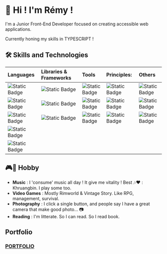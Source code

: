 # 👋 Hi ! I'm Rémy ! 

I'm a Junior Front-End Developer focused on creating accessible web applications. 

Currently honing my skills in TYPESCRIPT !

## 🛠 Skills and Technologies

| **Languages**        | **Libraries & Frameworks** | **Tools** | **Principles:** | **Others** |
| :------------------- | :------------------------- |:--------- | :-------------- | :--------- |
|  ![Static Badge](https://img.shields.io/badge/HTML5-E34F26?style=for-the-badge&logo=html5&logoColor=white) | ![Static Badge](https://img.shields.io/badge/React-20232A?style=for-the-badge&logo=react&logoColor=61DAFB) | ![Static Badge](https://img.shields.io/badge/WebStorm-000000?style=for-the-badge&logo=WebStorm&logoColor=whiteWebStorm) | ![Static Badge](https://img.shields.io/badge/ACCESSIBILITY-8A2BE2?style=flat-square&logoSize=auto) | ![Static Badge](https://img.shields.io/badge/Adobe%20Premiere%20Pro-9999FF?style=for-the-badge&logo=Adobe%20Premiere%20Pro&logoColor=white) |
| ![Static Badge](https://img.shields.io/badge/CSS3-1572B6?style=for-the-badge&logo=css3&logoColor=white) | ![Static Badge](https://img.shields.io/badge/Redux-593D88?style=for-the-badge&logo=redux&logoColor=white)| ![Static Badge](https://img.shields.io/badge/VSCode-0078D4?style=for-the-badge&logo=visual%20studio%20code&logoColor=white) | ![Static Badge](https://img.shields.io/badge/RESPONSIVE%20DESIGN-AD91A3?style=flat-square&logoSize=14) | ![Static Badge](https://img.shields.io/badge/affinityphoto-%237E4DD2.svg?style=for-the-badge&logo=affinity-photo&logoColor=white) |
| ![Static Badge]( 	https://img.shields.io/badge/JavaScript-323330?style=for-the-badge&logo=javascript&logoColor=F7DF1E) |![Static Badge](https://img.shields.io/badge/Sass-CC6699?style=for-the-badge&logo=sass&logoColor=white)| ![Static Badge](https://img.shields.io/badge/GIT-E44C30?style=for-the-badge&logo=git&logoColor=white) | ![Static Badge](https://img.shields.io/badge/CLEAN%20CODE-00C49A?style=flat-square&logoSize=14) |![Static Badge](https://img.shields.io/badge/affinitydesginer-%231B72BE.svg?style=for-the-badge&logo=affinity-designer&logoColor=white) |
| ![Static Badge]( 	https://img.shields.io/badge/TypeScript-007ACC?style=for-the-badge&logo=typescript&logoColor=white)| | | | | 
| ![Static Badge](https://img.shields.io/badge/json-5E5C5C?style=for-the-badge&logo=json&logoColor=white)| | | | | 


## 🎮🎵 Hobby

- **Music** : I 'consume' music all day ! It give me vitality ! Best 🎶❤️ : Khruangbin. I play some too.
- **Video Games** : Mostly Rimworld & Vintage Story. Like RPG, management, survival. 
- **Photography** : I click a single button, and people say I have a great camera that make good photo... 📷
- **Reading** : I'm litterate. So I can read. So I read book.

## Portfolio


### [PORTFOLIO](https://www.remylafaye.fr)


<!--- BADGES : https://shields.io/badges // https://github.com/alexandresanlim/Badges4-README.md-Profile --
Languages : ![Static Badge](https://img.shields.io/badge/HTML5-E34F26?style=for-the-badge&logo=html5&logoColor=white) ![Static Badge](https://img.shields.io/badge/CSS3-1572B6?style=for-the-badge&logo=css3&logoColor=white) ![Static Badge]( 	https://img.shields.io/badge/JavaScript-323330?style=for-the-badge&logo=javascript&logoColor=F7DF1E) ![Static Badge]( 	https://img.shields.io/badge/TypeScript-007ACC?style=for-the-badge&logo=typescript&logoColor=white) ![Static Badge](https://img.shields.io/badge/json-5E5C5C?style=for-the-badge&logo=json&logoColor=white)

Libraries & Frameworks : ![Static Badge](https://img.shields.io/badge/React-20232A?style=for-the-badge&logo=react&logoColor=61DAFB) ![Static Badge](https://img.shields.io/badge/Redux-593D88?style=for-the-badge&logo=redux&logoColor=white) ![Static Badge](https://img.shields.io/badge/Sass-CC6699?style=for-the-badge&logo=sass&logoColor=white)

Tools : ![Static Badge](https://img.shields.io/badge/WebStorm-000000?style=for-the-badge&logo=WebStorm&logoColor=whiteWebStorm) ![Static Badge](https://img.shields.io/badge/VSCode-0078D4?style=for-the-badge&logo=visual%20studio%20code&logoColor=white)  	![Static Badge](https://img.shields.io/badge/GIT-E44C30?style=for-the-badge&logo=git&logoColor=white)

Principles: ![Static Badge](https://img.shields.io/badge/Accessibility-8A2BE2?style=flat-square&logoSize=auto) ![Static Badge](https://img.shields.io/badge/Responsive%20Design-AD91A3?style=flat-square&logoSize=14) ![Static Badge](https://img.shields.io/badge/Clean%20Code-00C49A?style=flat-square&logoSize=14))

Others :   ![Static Badge](https://img.shields.io/badge/Adobe%20Premiere%20Pro-9999FF?style=for-the-badge&logo=Adobe%20Premiere%20Pro&logoColor=white) ![Static Badge](https://img.shields.io/badge/affinityphoto-%237E4DD2.svg?style=for-the-badge&logo=affinity-photo&logoColor=white)  ![Static Badge](https://img.shields.io/badge/affinitydesginer-%231B72BE.svg?style=for-the-badge&logo=affinity-designer&logoColor=white) -->
